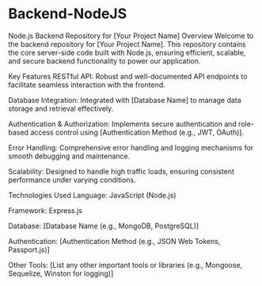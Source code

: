 # Backend-NodeJS

Node.js Backend Repository for [Your Project Name]
Overview
Welcome to the backend repository for [Your Project Name]. This repository contains the core server-side code built with Node.js, ensuring efficient, scalable, and secure backend functionality to power our application.

Key Features
RESTful API: Robust and well-documented API endpoints to facilitate seamless interaction with the frontend.

Database Integration: Integrated with [Database Name] to manage data storage and retrieval effectively.

Authentication & Authorization: Implements secure authentication and role-based access control using [Authentication Method (e.g., JWT, OAuth)].

Error Handling: Comprehensive error handling and logging mechanisms for smooth debugging and maintenance.

Scalability: Designed to handle high traffic loads, ensuring consistent performance under varying conditions.

Technologies Used
Language: JavaScript (Node.js)

Framework: Express.js

Database: [Database Name (e.g., MongoDB, PostgreSQL)]

Authentication: [Authentication Method (e.g., JSON Web Tokens, Passport.js)]

Other Tools: [List any other important tools or libraries (e.g., Mongoose, Sequelize, Winston for logging)]
